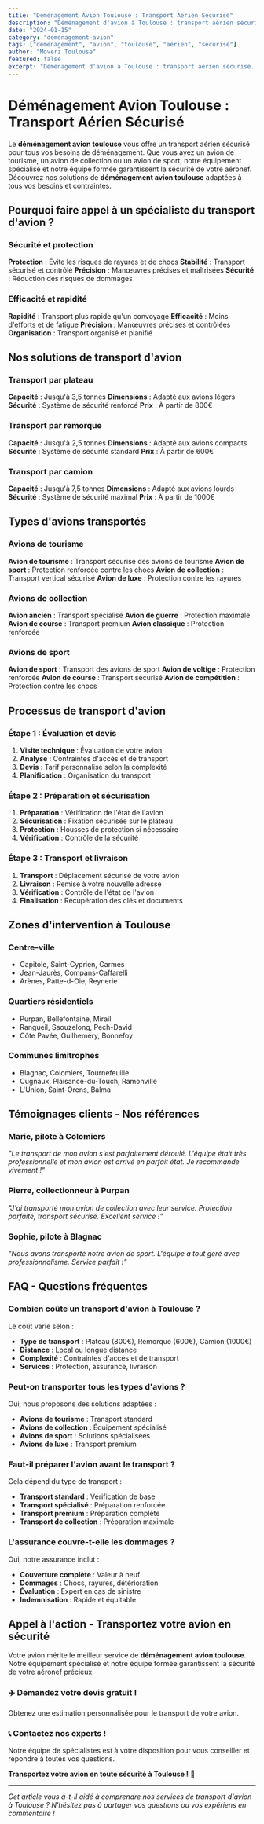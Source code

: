 ```yaml
---
title: "Déménagement Avion Toulouse : Transport Aérien Sécurisé"
description: "Déménagement d'avion à Toulouse : transport aérien sécurisé. Équipement spécialisé, équipe formée, assurance complète. Devis gratuit."
date: "2024-01-15"
category: "deménagement-avion"
tags: ["déménagement", "avion", "toulouse", "aérien", "sécurisé"]
author: "Moverz Toulouse"
featured: false
excerpt: "Déménagement d'avion à Toulouse : transport aérien sécurisé. Équipement spécialisé, équipe formée, assurance complète."
---
```


# Déménagement Avion Toulouse : Transport Aérien Sécurisé

Le **déménagement avion toulouse** vous offre un transport aérien sécurisé pour tous vos besoins de déménagement. Que vous ayez un avion de tourisme, un avion de collection ou un avion de sport, notre équipement spécialisé et notre équipe formée garantissent la sécurité de votre aéronef. Découvrez nos solutions de **déménagement avion toulouse** adaptées à tous vos besoins et contraintes.

## Pourquoi faire appel à un spécialiste du transport d'avion ?

### Sécurité et protection

**Protection** : Évite les risques de rayures et de chocs
**Stabilité** : Transport sécurisé et contrôlé
**Précision** : Manœuvres précises et maîtrisées
**Sécurité** : Réduction des risques de dommages

### Efficacité et rapidité

**Rapidité** : Transport plus rapide qu'un convoyage
**Efficacité** : Moins d'efforts et de fatigue
**Précision** : Manœuvres précises et contrôlées
**Organisation** : Transport organisé et planifié

## Nos solutions de transport d'avion

### Transport par plateau

**Capacité** : Jusqu'à 3,5 tonnes
**Dimensions** : Adapté aux avions légers
**Sécurité** : Système de sécurité renforcé
**Prix** : À partir de 800€

### Transport par remorque

**Capacité** : Jusqu'à 2,5 tonnes
**Dimensions** : Adapté aux avions compacts
**Sécurité** : Système de sécurité standard
**Prix** : À partir de 600€

### Transport par camion

**Capacité** : Jusqu'à 7,5 tonnes
**Dimensions** : Adapté aux avions lourds
**Sécurité** : Système de sécurité maximal
**Prix** : À partir de 1000€

## Types d'avions transportés

### Avions de tourisme

**Avion de tourisme** : Transport sécurisé des avions de tourisme
**Avion de sport** : Protection renforcée contre les chocs
**Avion de collection** : Transport vertical sécurisé
**Avion de luxe** : Protection contre les rayures

### Avions de collection

**Avion ancien** : Transport spécialisé
**Avion de guerre** : Protection maximale
**Avion de course** : Transport premium
**Avion classique** : Protection renforcée

### Avions de sport

**Avion de sport** : Transport des avions de sport
**Avion de voltige** : Protection renforcée
**Avion de course** : Transport sécurisé
**Avion de compétition** : Protection contre les chocs

## Processus de transport d'avion

### Étape 1 : Évaluation et devis

1. **Visite technique** : Évaluation de votre avion
2. **Analyse** : Contraintes d'accès et de transport
3. **Devis** : Tarif personnalisé selon la complexité
4. **Planification** : Organisation du transport

### Étape 2 : Préparation et sécurisation

1. **Préparation** : Vérification de l'état de l'avion
2. **Sécurisation** : Fixation sécurisée sur le plateau
3. **Protection** : Housses de protection si nécessaire
4. **Vérification** : Contrôle de la sécurité

### Étape 3 : Transport et livraison

1. **Transport** : Déplacement sécurisé de votre avion
2. **Livraison** : Remise à votre nouvelle adresse
3. **Vérification** : Contrôle de l'état de l'avion
4. **Finalisation** : Récupération des clés et documents

## Zones d'intervention à Toulouse

### Centre-ville
- Capitole, Saint-Cyprien, Carmes
- Jean-Jaurès, Compans-Caffarelli
- Arènes, Patte-d-Oie, Reynerie

### Quartiers résidentiels
- Purpan, Bellefontaine, Mirail
- Rangueil, Saouzelong, Pech-David
- Côte Pavée, Guilheméry, Bonnefoy

### Communes limitrophes
- Blagnac, Colomiers, Tournefeuille
- Cugnaux, Plaisance-du-Touch, Ramonville
- L'Union, Saint-Orens, Balma

## Témoignages clients - Nos références

### Marie, pilote à Colomiers
*"Le transport de mon avion s'est parfaitement déroulé. L'équipe était très professionnelle et mon avion est arrivé en parfait état. Je recommande vivement !"*

### Pierre, collectionneur à Purpan
*"J'ai transporté mon avion de collection avec leur service. Protection parfaite, transport sécurisé. Excellent service !"*

### Sophie, pilote à Blagnac
*"Nous avons transporté notre avion de sport. L'équipe a tout géré avec professionnalisme. Service parfait !"*

## FAQ - Questions fréquentes

### Combien coûte un transport d'avion à Toulouse ?

Le coût varie selon :
- **Type de transport** : Plateau (800€), Remorque (600€), Camion (1000€)
- **Distance** : Local ou longue distance
- **Complexité** : Contraintes d'accès et de transport
- **Services** : Protection, assurance, livraison

### Peut-on transporter tous les types d'avions ?

Oui, nous proposons des solutions adaptées :
- **Avions de tourisme** : Transport standard
- **Avions de collection** : Équipement spécialisé
- **Avions de sport** : Solutions spécialisées
- **Avions de luxe** : Transport premium

### Faut-il préparer l'avion avant le transport ?

Cela dépend du type de transport :
- **Transport standard** : Vérification de base
- **Transport spécialisé** : Préparation renforcée
- **Transport premium** : Préparation complète
- **Transport de collection** : Préparation maximale

### L'assurance couvre-t-elle les dommages ?

Oui, notre assurance inclut :
- **Couverture complète** : Valeur à neuf
- **Dommages** : Chocs, rayures, détérioration
- **Évaluation** : Expert en cas de sinistre
- **Indemnisation** : Rapide et équitable

## Appel à l'action - Transportez votre avion en sécurité

Votre avion mérite le meilleur service de **déménagement avion toulouse**. Notre équipement spécialisé et notre équipe formée garantissent la sécurité de votre aéronef précieux.

### ✈️ **Demandez votre devis gratuit !**

Obtenez une estimation personnalisée pour le transport de votre avion.

### 📞 **Contactez nos experts !**

Notre équipe de spécialistes est à votre disposition pour vous conseiller et répondre à toutes vos questions.

**Transportez votre avion en toute sécurité à Toulouse !** 🚚

---

*Cet article vous a-t-il aidé à comprendre nos services de transport d'avion à Toulouse ? N'hésitez pas à partager vos questions ou vos expériens en commentaire !*

